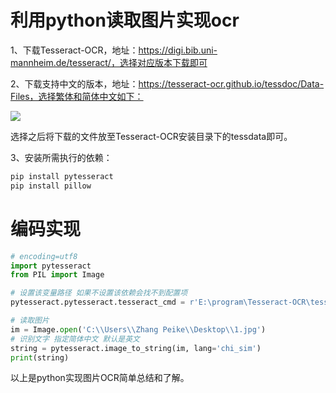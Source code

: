 # 利用python读取图片实现ocr

1、下载Tesseract-OCR，地址：https://digi.bib.uni-mannheim.de/tesseract/，选择对应版本下载即可

2、下载支持中文的版本，地址：https://tesseract-ocr.github.io/tessdoc/Data-Files，选择繁体和简体中文如下：

![](https://gitee.com/hongqigg/imgs-bed/raw/master/image/20210712134307.png)

选择之后将下载的文件放至Tesseract-OCR安装目录下的tessdata即可。

3、安装所需执行的依赖：

```python
pip install pytesseract
pip install pillow
```

# 编码实现

```python
# encoding=utf8
import pytesseract
from PIL import Image

# 设置该变量路径 如果不设置该依赖会找不到配置项
pytesseract.pytesseract.tesseract_cmd = r'E:\program\Tesseract-OCR\tesseract.exe'

# 读取图片
im = Image.open('C:\\Users\\Zhang Peike\\Desktop\\1.jpg')
# 识别文字 指定简体中文 默认是英文
string = pytesseract.image_to_string(im, lang='chi_sim')
print(string)
```

以上是python实现图片OCR简单总结和了解。